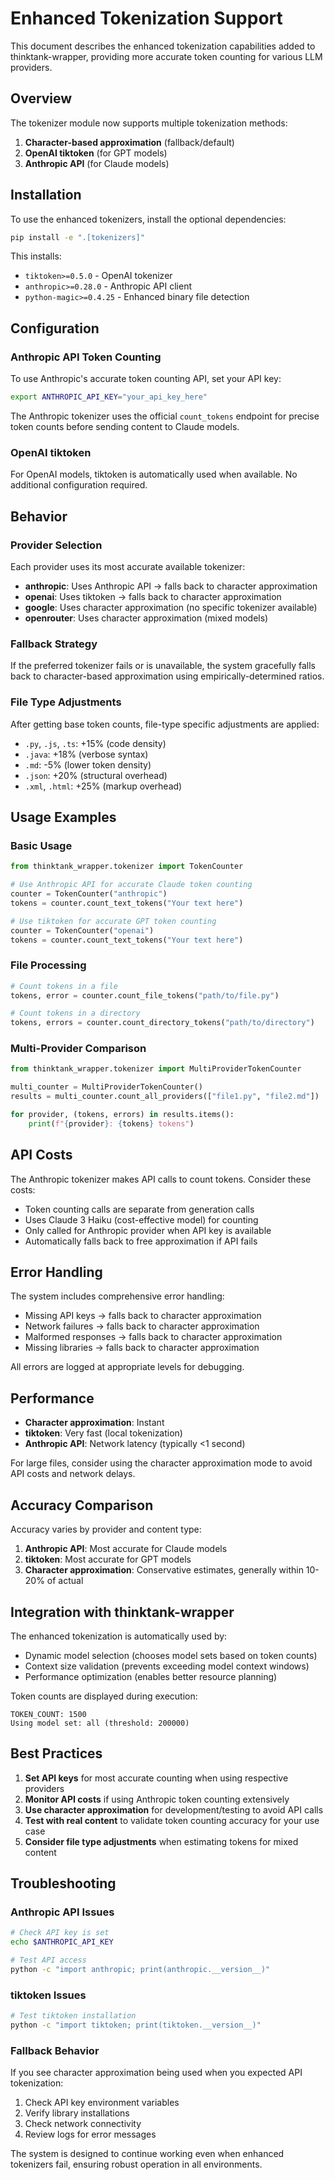 # Enhanced Tokenization Support

This document describes the enhanced tokenization capabilities added to thinktank-wrapper, providing more accurate token counting for various LLM providers.

## Overview

The tokenizer module now supports multiple tokenization methods:

1. **Character-based approximation** (fallback/default)
2. **OpenAI tiktoken** (for GPT models) 
3. **Anthropic API** (for Claude models)

## Installation

To use the enhanced tokenizers, install the optional dependencies:

```bash
pip install -e ".[tokenizers]"
```

This installs:
- `tiktoken>=0.5.0` - OpenAI tokenizer
- `anthropic>=0.28.0` - Anthropic API client
- `python-magic>=0.4.25` - Enhanced binary file detection

## Configuration

### Anthropic API Token Counting

To use Anthropic's accurate token counting API, set your API key:

```bash
export ANTHROPIC_API_KEY="your_api_key_here"
```

The Anthropic tokenizer uses the official `count_tokens` endpoint for precise token counts before sending content to Claude models.

### OpenAI tiktoken

For OpenAI models, tiktoken is automatically used when available. No additional configuration required.

## Behavior

### Provider Selection

Each provider uses its most accurate available tokenizer:

- **anthropic**: Uses Anthropic API → falls back to character approximation
- **openai**: Uses tiktoken → falls back to character approximation  
- **google**: Uses character approximation (no specific tokenizer available)
- **openrouter**: Uses character approximation (mixed models)

### Fallback Strategy

If the preferred tokenizer fails or is unavailable, the system gracefully falls back to character-based approximation using empirically-determined ratios.

### File Type Adjustments

After getting base token counts, file-type specific adjustments are applied:

- `.py`, `.js`, `.ts`: +15% (code density)
- `.java`: +18% (verbose syntax)
- `.md`: -5% (lower token density)
- `.json`: +20% (structural overhead)
- `.xml`, `.html`: +25% (markup overhead)

## Usage Examples

### Basic Usage

```python
from thinktank_wrapper.tokenizer import TokenCounter

# Use Anthropic API for accurate Claude token counting
counter = TokenCounter("anthropic")
tokens = counter.count_text_tokens("Your text here")

# Use tiktoken for accurate GPT token counting  
counter = TokenCounter("openai")
tokens = counter.count_text_tokens("Your text here")
```

### File Processing

```python
# Count tokens in a file
tokens, error = counter.count_file_tokens("path/to/file.py")

# Count tokens in a directory
tokens, errors = counter.count_directory_tokens("path/to/directory")
```

### Multi-Provider Comparison

```python
from thinktank_wrapper.tokenizer import MultiProviderTokenCounter

multi_counter = MultiProviderTokenCounter()
results = multi_counter.count_all_providers(["file1.py", "file2.md"])

for provider, (tokens, errors) in results.items():
    print(f"{provider}: {tokens} tokens")
```

## API Costs

The Anthropic tokenizer makes API calls to count tokens. Consider these costs:

- Token counting calls are separate from generation calls
- Uses Claude 3 Haiku (cost-effective model) for counting
- Only called for Anthropic provider when API key is available
- Automatically falls back to free approximation if API fails

## Error Handling

The system includes comprehensive error handling:

- Missing API keys → falls back to character approximation
- Network failures → falls back to character approximation
- Malformed responses → falls back to character approximation
- Missing libraries → falls back to character approximation

All errors are logged at appropriate levels for debugging.

## Performance

- **Character approximation**: Instant
- **tiktoken**: Very fast (local tokenization)
- **Anthropic API**: Network latency (typically <1 second)

For large files, consider using the character approximation mode to avoid API costs and network delays.

## Accuracy Comparison

Accuracy varies by provider and content type:

1. **Anthropic API**: Most accurate for Claude models
2. **tiktoken**: Most accurate for GPT models  
3. **Character approximation**: Conservative estimates, generally within 10-20% of actual

## Integration with thinktank-wrapper

The enhanced tokenization is automatically used by:

- Dynamic model selection (chooses model sets based on token counts)
- Context size validation (prevents exceeding model context windows)
- Performance optimization (enables better resource planning)

Token counts are displayed during execution:

```
TOKEN_COUNT: 1500
Using model set: all (threshold: 200000)
```

## Best Practices

1. **Set API keys** for most accurate counting when using respective providers
2. **Monitor API costs** if using Anthropic token counting extensively  
3. **Use character approximation** for development/testing to avoid API calls
4. **Test with real content** to validate token counting accuracy for your use case
5. **Consider file type adjustments** when estimating tokens for mixed content

## Troubleshooting

### Anthropic API Issues

```bash
# Check API key is set
echo $ANTHROPIC_API_KEY

# Test API access
python -c "import anthropic; print(anthropic.__version__)"
```

### tiktoken Issues

```bash
# Test tiktoken installation
python -c "import tiktoken; print(tiktoken.__version__)"
```

### Fallback Behavior

If you see character approximation being used when you expected API tokenization:

1. Check API key environment variables
2. Verify library installations
3. Check network connectivity
4. Review logs for error messages

The system is designed to continue working even when enhanced tokenizers fail, ensuring robust operation in all environments.